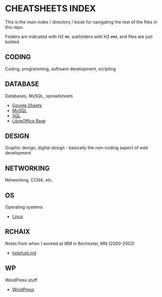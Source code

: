 # CHEATSHEETS INDEX

This is the main index / directory / kiosk for navigating the rest of the files in this repo.

Folders are indicated with H2 `##`, subfolders with H3 `###`, and files are just bolded.


## CODING

Coding, programming, software development, scripting

## DATABASE

Databases, MySQL, spreadsheets

- [Google Sheets](/database/gsheets.md)
- [MySQL](/database/mysql.md)
- [SQL](/database/sql.md)
- [LibreOffice Base](/database/lo-base.md)

## DESIGN

Graphic design, digital design - basically the non-coding aspect of web development

## NETWORKING

Networking, CCNA, etc.

## OS

Operating systems

- [Linux](/os/linux.md)

## RCHAIX

Notes from when I worked at IBM in Rochester, MN (2000-2002)

- [helpfuld.md](/rchaix/helpfuld.md)

## WP

WordPress stuff

- [WordPress](/wp/wordpress.md)
